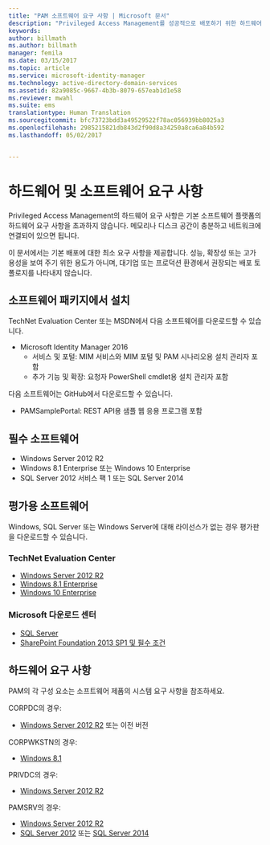 ```yaml
---
title: "PAM 소프트웨어 요구 사항 | Microsoft 문서"
description: "Privileged Access Management를 성공적으로 배포하기 위한 하드웨어 및 소프트웨어 요구 사항 찾기"
keywords: 
author: billmath
ms.author: billmath
manager: femila
ms.date: 03/15/2017
ms.topic: article
ms.service: microsoft-identity-manager
ms.technology: active-directory-domain-services
ms.assetid: 82a9085c-9667-4b3b-8079-657eab1d1e58
ms.reviewer: mwahl
ms.suite: ems
translationtype: Human Translation
ms.sourcegitcommit: bfc73723bdd3a49529522f78ac056939bb8025a3
ms.openlocfilehash: 2985215821db843d2f90d8a34250a8ca6a84b592
ms.lasthandoff: 05/02/2017


---
```


# <a name="hardware-and-software-requirements"></a>하드웨어 및 소프트웨어 요구 사항

Privileged Access Management의 하드웨어 요구 사항은 기본 소프트웨어 플랫폼의 하드웨어 요구 사항을 초과하지 않습니다. 메모리나 디스크 공간이 충분하고 네트워크에 연결되어 있으면 됩니다.

이 문서에서는 기본 배포에 대한 최소 요구 사항을 제공합니다. 성능, 확장성 또는 고가용성을 보여 주기 위한 용도가 아니며, 대기업 또는 프로덕션 환경에서 권장되는 배포 토폴로지를 나타내지 않습니다.

## <a name="installing-from-software-packages"></a>소프트웨어 패키지에서 설치

TechNet Evaluation Center 또는 MSDN에서 다음 소프트웨어를 다운로드할 수 있습니다.  
- Microsoft Identity Manager 2016
  - 서비스 및 포털: MIM 서비스와 MIM 포털 및 PAM 시나리오용 설치 관리자 포함
  - 추가 기능 및 확장: 요청자 PowerShell cmdlet용 설치 관리자 포함

다음 소프트웨어는 GitHub에서 다운로드할 수 있습니다.  
- PAMSamplePortal: REST API용 샘플 웹 응용 프로그램 포함

## <a name="required-software"></a>필수 소프트웨어

- Windows Server 2012 R2  
- Windows 8.1 Enterprise 또는 Windows 10 Enterprise  
- SQL Server 2012 서비스 팩 1 또는 SQL Server 2014  

## <a name="evaluation-software"></a>평가용 소프트웨어

Windows, SQL Server 또는 Windows Server에 대해 라이선스가 없는 경우 평가판을 다운로드할 수 있습니다.

### <a name="technet-evaluation-center"></a>TechNet Evaluation Center

- [Windows Server 2012 R2](https://www.microsoft.com/evalcenter/evaluate-windows-server-2012-r2)  
- [Windows 8.1 Enterprise](https://www.microsoft.com/evalcenter/evaluate-windows-8-1-enterprise)  
- [Windows 10 Enterprise](https://www.microsoft.com/evalcenter/evaluate-windows-10-enterprise)  

### <a name="microsoft-download-center"></a>Microsoft 다운로드 센터

- [SQL Server](https://www.microsoft.com/download/details.aspx?id=29066)  
- [SharePoint Foundation 2013 SP1 및 필수 조건](https://www.microsoft.com/download/details.aspx?id=42039)

## <a name="hardware-requirements"></a>하드웨어 요구 사항

PAM의 각 구성 요소는 소프트웨어 제품의 시스템 요구 사항을 참조하세요.

CORPDC의 경우:  
- [Windows Server 2012 R2](https://technet.microsoft.com/library/dn303418.aspx) 또는 이전 버전

CORPWKSTN의 경우:  
- [Windows 8.1](http://windows.microsoft.com/windows-8/system-requirements)

PRIVDC의 경우:  
- [Windows Server 2012 R2](https://technet.microsoft.com/library/dn303418.aspx)

PAMSRV의 경우:
- [Windows Server 2012 R2](https://technet.microsoft.com/library/dn303418.aspx)  
- [SQL Server 2012](https://msdn.microsoft.com/library/ms143506(sql.110).aspx) 또는 [SQL Server 2014](https://msdn.microsoft.com/en-us/library/ms143506(v=sql.120).aspx)

